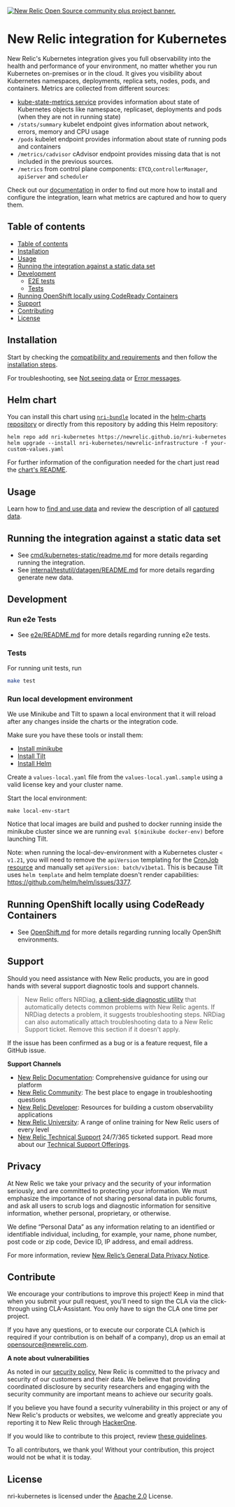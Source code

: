<a href="https://opensource.newrelic.com/oss-category/#community-plus"><picture><source media="(prefers-color-scheme: dark)" srcset="https://github.com/newrelic/opensource-website/raw/main/src/images/categories/dark/Community_Plus.png"><source media="(prefers-color-scheme: light)" srcset="https://github.com/newrelic/opensource-website/raw/main/src/images/categories/Community_Plus.png"><img alt="New Relic Open Source community plus project banner." src="https://github.com/newrelic/opensource-website/raw/main/src/images/categories/Community_Plus.png"></picture></a>

# New Relic integration for Kubernetes

New Relic's Kubernetes integration gives you full observability into the health and performance of your environment,
no matter whether you run Kubernetes on-premises or in the cloud.
It gives you visibility about Kubernetes namespaces, deployments, replica sets, nodes, pods, and containers.
Metrics are collected from different sources:

* [kube-state-metrics service](https://github.com/prometheus-community/helm-charts/tree/main/charts/kube-state-metrics) provides information about state of
Kubernetes objects like namespace, replicaset, deployments and pods (when they are not in running state)
* `/stats/summary` kubelet endpoint gives information about network, errors, memory and CPU usage
* `/pods` kubelet endpoint provides information about state of running pods and containers
* `/metrics/cadvisor` cAdvisor endpoint provides missing data that is not included in the previous sources.
* `/metrics` from control plane components: `ETCD`,`controllerManager`, `apiServer` and `scheduler`

Check out our [documentation](https://docs.newrelic.com/docs/kubernetes-integration-new-relic-infrastructure)
in order to find out more how to install and configure the integration, learn what metrics are captured
and how to query them.

## Table of contents

* [Table of contents](#table-of-contents)
* [Installation](#installation)
* [Usage](#usage)
* [Running the integration against a static data set](#running-the-integration-against-a-static-data-set)
* [Development](#development)
  * [E2E tests](#run-e2e-tests)
  * [Tests](#tests)
* [Running OpenShift locally using CodeReady Containers](#running-openshift-locally-using-codeready-containers)
* [Support](#support)
* [Contributing](#contributing)
* [License](#license)

## Installation

Start by checking the
[compatibility and requirements](https://docs.newrelic.com/docs/integrations/kubernetes-integration/get-started/kubernetes-integration-compatibility-requirements)
and then follow the
[installation steps](https://docs.newrelic.com/docs/kubernetes-monitoring-integration).

For troubleshooting, see
[Not seeing data](https://docs.newrelic.com/docs/integrations/host-integrations/troubleshooting/kubernetes-integration-troubleshooting-not-seeing-data)
or [Error messages](https://docs.newrelic.com/docs/integrations/host-integrations/troubleshooting/kubernetes-integration-troubleshooting-error-messages).

## Helm chart

You can install this chart using [`nri-bundle`](https://github.com/newrelic/helm-charts/tree/master/charts/nri-bundle) located in the
[helm-charts repository](https://github.com/newrelic/helm-charts) or directly from this repository by adding this Helm repository:

```shell
helm repo add nri-kubernetes https://newrelic.github.io/nri-kubernetes
helm upgrade --install nri-kubernetes/newrelic-infrastructure -f your-custom-values.yaml
```

For further information of the configuration needed for the chart just read the [chart's README](/charts/newrelic-infrastructure/README.md).

## Usage

Learn how to
[find and use data](https://docs.newrelic.com/docs/integrations/kubernetes-integration/understand-use-data/understand-use-data)
and review the description of all
[captured data](https://docs.newrelic.com/docs/integrations/kubernetes-integration/understand-use-data/understand-use-data#event-types).

## Running the integration against a static data set

* See [cmd/kubernetes-static/readme.md](./cmd/kubernetes-static/readme.md) for more details regarding running the integration.
* See [internal/testutil/datagen/README.md](./internal/testutil/datagen/README.md) for more details regarding generate new data.

## Development

### Run e2e Tests

* See [e2e/README.md](./e2e/README.md) for more details regarding running e2e tests.

### Tests

For running unit tests, run

```bash
make test
```

### Run local development environment

We use Minikube and Tilt to spawn a local environment that it will reload after any changes inside the charts or the integration code.

Make sure you have these tools or install them:

* [Install minikube](https://minikube.sigs.k8s.io/docs/start/)
* [Install Tilt](https://docs.tilt.dev/install.html)
* [Install Helm](https://helm.sh/docs/intro/install/)

Create a `values-local.yaml` file from the `values-local.yaml.sample` using a valid license key and your cluster name.

Start the local environment:

```shell
make local-env-start
```

Notice that local images are build and pushed to docker running inside the minikube cluster since we are running `eval $(minikube docker-env)` before launching Tilt.

Note: when running the local-dev-environment with a Kubernetes cluster `< v1.21`, you will need to remove the `apiVersion` templating for the [CronJob resource](https://github.com/newrelic/nri-kubernetes/blob/main/charts/internal/e2e-resources/templates/cronjob.yml#L2) and manually set `apiVersion: batch/v1beta1`. This is because Tilt uses `helm template` and helm template doesn't render capabilities: https://github.com/helm/helm/issues/3377.

## Running OpenShift locally using CodeReady Containers

* See [OpenShift.md](./OpenShift.md) for more details regarding running locally OpenShift environments.

## Support

Should you need assistance with New Relic products, you are in good hands with several support diagnostic tools and support channels.

>New Relic offers NRDiag, [a client-side diagnostic utility](https://docs.newrelic.com/docs/using-new-relic/cross-product-functions/troubleshooting/new-relic-diagnostics) that automatically detects common problems with New Relic agents. If NRDiag detects a problem, it suggests troubleshooting steps. NRDiag can also automatically attach troubleshooting data to a New Relic Support ticket. Remove this section if it doesn't apply.

If the issue has been confirmed as a bug or is a feature request, file a GitHub issue.

**Support Channels**

* [New Relic Documentation](https://docs.newrelic.com): Comprehensive guidance for using our platform
* [New Relic Community](https://discuss.newrelic.com/t/new-relic-kubernetes-open-source-integration/109093): The best place to engage in troubleshooting questions
* [New Relic Developer](https://developer.newrelic.com/): Resources for building a custom observability applications
* [New Relic University](https://learn.newrelic.com/): A range of online training for New Relic users of every level
* [New Relic Technical Support](https://support.newrelic.com/) 24/7/365 ticketed support. Read more about our [Technical Support Offerings](https://docs.newrelic.com/docs/licenses/license-information/general-usage-licenses/support-plan).

## Privacy

At New Relic we take your privacy and the security of your information seriously, and are committed to protecting your information. We must emphasize the importance of not sharing personal data in public forums, and ask all users to scrub logs and diagnostic information for sensitive information, whether personal, proprietary, or otherwise.

We define “Personal Data” as any information relating to an identified or identifiable individual, including, for example, your name, phone number, post code or zip code, Device ID, IP address, and email address.

For more information, review [New Relic’s General Data Privacy Notice](https://newrelic.com/termsandconditions/privacy).

## Contribute

We encourage your contributions to improve this project! Keep in mind that when you submit your pull request, you'll need to sign the CLA via the click-through using CLA-Assistant. You only have to sign the CLA one time per project.

If you have any questions, or to execute our corporate CLA (which is required if your contribution is on behalf of a company), drop us an email at opensource@newrelic.com.

**A note about vulnerabilities**

As noted in our [security policy](../../security/policy), New Relic is committed to the privacy and security of our customers and their data. We believe that providing coordinated disclosure by security researchers and engaging with the security community are important means to achieve our security goals.

If you believe you have found a security vulnerability in this project or any of New Relic's products or websites, we welcome and greatly appreciate you reporting it to New Relic through [HackerOne](https://hackerone.com/newrelic).

If you would like to contribute to this project, review [these guidelines](./CONTRIBUTING.md).

To all contributors, we thank you!  Without your contribution, this project would not be what it is today.

## License

nri-kubernetes is licensed under the [Apache 2.0](http://apache.org/licenses/LICENSE-2.0.txt) License.
